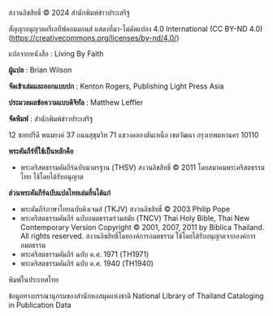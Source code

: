สงวนลิขสิทธิ์ © 2024 สำนักพิมพ์ข่าวประเสริฐ

สัญญาอนุญาตครีเอทีฟคอมมอนส์ แสดงที่มา-ไม่ดัดแปลง 4.0
International (CC BY-ND 4.0) (https://creativecommons.org/licenses/by-nd/4.0/)

แปลจากหนังสือ : Living By Faith

**ผู้แปล** : Brian Wilson

**จัดเข้าเล่มและออกแบบปก** : Kenton Rogers, Publishing Light Press Asia

**ประมวลผลข้อความแบบดิจิทัล** : Matthew Leffler

**จัดพิมพ์** : สำนักพิมพ์ข่าวประเสริฐ

12 ซอยปรีดี พนมยงค์ 37 ถนนสุขุมวิท 71
แขวงคลองตันเหนือ เขตวัฒนา กรุงเทพมหานคร 10110

**พระคัมภีร์ที่ใช้เป็นหลักคือ**

- พระคริสตธรรมคัมภีร์ฉบับมาตรฐาน (THSV) สงวนลิขสิทธิ์ © 2011 โดยสมาคมพระคริสตธรรมไทย ใช้โดยได้รับอนุญาต

**ส่วนพระคัมภีร์ฉบับแปลไทยเล่มอื่นได้แก่**

- พระคัมภีร์ภาษาไทยฉบับคิงเจมส์ (TKJV) สงวนลิขสิทธิ์ © 2003 Philip Pope
- พระคริสตธรรมคัมภีร์ ฉบับอมตธรรมร่วมสมัย (TNCV) Thai Holy Bible, Thai New Contemporary Version Copyright © 2001, 2007, 2011 by Biblica Thailand. All rights reserved. สงวนลิขสิทธิ์โดยองค์การอมตธรรม ใช้โดยได้รับอนุญาตจากองค์การอมตธรรม
- พระคริสตธรรมคัมภีร์ ฉบับ ค.ศ. 1971 (TH1971)
- พระคริสตธรรมคัมภีร์ ฉบับ ค.ศ. 1940 (TH1940)

พิมพ์ในประเทศไทย

ข้อมูลทางบรรณานุกรมของสำนักหอสมุดแห่งชาติ
National Library of Thailand Cataloging in Publication Data
